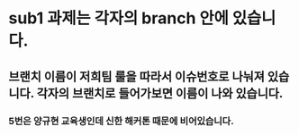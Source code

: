# sub1 과제는 각자의 branch 안에 있습니다.

## 브랜치 이름이 저희팀 룰을 따라서 이슈번호로 나눠져 있습니다. 각자의 브랜치로 들어가보면 이름이 나와 있습니다.

### 5번은 양규현 교육생인데 신한 해커톤 때문에 비어있습니다.
